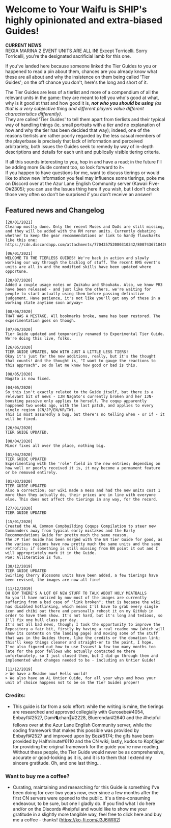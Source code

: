# Welcome to Your Waifu is SHIP's highly opinionated and extra-biased Guides!

**CURRENT NEWS**  
REGIA MARINA 2 EVENT UNITS ARE ALL IN! Except Torricelli. Sorry Torricelli, you're the designated sacrificial lamb for this one.

If you've landed here because someone linked the Tier Guides to you or happened to read a pin about them, chances are you already know what these are all about and why the insistence on them being called 'Tier Guides'; on the off chance you don't, here's the long and short of it.

The Tier Guides are less of a tierlist and more of a compendium of all the relevant units in the game: they are meant to tell you who's good at what, why is it good at that and how good it is, ***not who you should be using** (as that is a very subjective thing and different players value different characteristics differently)*.  
They are called 'Tier Guides' to tell them apart from tierlists and their typical way of handling things (ie. small portraits with a tier and no explanation of how and why the tier has been decided that way); indeed, one of the reasons tierlists are rather poorly regarded by the less casual members of the playerbase is precisely that lack of information and perceived arbitrariety, both issues the Guides seek to remedy by way of in-depth descriptions and details for each unit and publically visible tiering criteria.  

If all this sounds interesting to you, hop in and have a read; in the future I'll be adding more Guide content too, so look forward to it~  
If you happen to have questions for me, want to discuss tierings or would like to show new information you feel may influence some tierings, poke me on Discord over at the Azur Lane English Community server (Kawaii Five-O#2305); you can use the Issues thing here if you wish, but I don't check those very often so don't be surprised if you don't receive an answer!

## Featured news and Changelog
```
[20/01/2021]
Cleanup mostly done. Only the recent Muses and DoAs are still missing, and they will be added with the RM rerun units. Currently debating whether to keep the gear recommendations or link to handy flowcharts like this one: https://cdn.discordapp.com/attachments/770435752080310342/800743671842603038/BB_gun_selection_guide.png

[06/01/2021]
WELCOME TO THE TIERLESS GUIDES! We're back in action and slowly working our way through the backlog of stuff. The recent KMS event's units are all in and the modified skills have been updated where opportune.

[20/07/2020]
Added a couple usage notes on Zuikaku and Shoukaku. Also, we know PR3 have been released - and just like the others, we're waiting for people to start actually using them before passing definitive judgement. Have patience, it's not like you'll get any of these in a working state anytime soon anyway~

[08/06/2020]
THAT WAS A MISTAKE. All bookmarks broke, name has been restored. The experimentation goes on though.

[07/06/2020]
Tier Guide updated and temporarily renamed to Experimental Tier Guide. We're doing this live, folks.

[26/05/2020]
TIER GUIDE UPDATES, NOW WITH JUST A LITTLE LESS TIERS!
Okay it's just for the new additions, really, but it's the thought that counts! And the thought is, "I want to gauge the reactions to this approach", so do let me know how good or bad is this.

[08/05/2020]
Nagato is now fixed. 

[04/05/2020]
So this isn't exactly related to the Guide itself, but there is a relevant bit of news - IJN Nagato's currently broken and her IJN-boosting passive only applies to herself. The coqup apparently happened two weeks ago, with the last patch, and applies to every single region (CN/JP/EN/KR/TW).
This is most assuredly a bug, but there's no telling when - or if - it will be fixed.

[26/04/2020]
TIER GUIDE UPDATED.

[08/04/2020]
Minor fixes all over the place, nothing big.

[01/04/2020]
TIER GUIDE UPDATED
Experimenting with the 'role' field in the new entries; depending on how well or poorly received it is, it may become a permament feature or be removed entirely.

[01/03/2020]
TIER GUIDE UPDATED
Also a correction; our wiki made a mess and had the new units cost 1 more than they actually do, their prices are in line with everyone else. This does not affect the tierings in any way, for the record.

[27/01/2020]
TIER GUIDE UPDATED

[15/01/2020]
Created the AL Common Compbuilding Coqups Compilation to steer new Commanders away from typical early mistakes and the Early Recommendations Guide for pretty much the same reason.  
The JP Tier Guide has been merged with the EN Tier Guide for good, as the various regions have now pretty much the same units and the same retrofits; if something is still missing from EN point it out and I will appropriately mark it in the Guide.
PSA: Alliteration is fun.

[30/12/2019]
TIER GUIDE UPDATED
Swirling Cherry Blossoms units have been added, a few tierings have been revised, the images are now all fine!

[11/12/2019]
OH BOY THERE'S A LOT OF NEW STUFF TO TALK ABOUT HOLY MEATBALLS
So you'll have noticed by now most of the images are currently suffering from a bad case of "link broken"; that is because the wiki has disabled hotlinking, which means I'll have to grab every single icon and chibi out there and personally rehost it on my GitHub in order to have them show. It's not hard, but it's long and tedious, so I'll fix one hull class per day.
It's not all bad news, though; I took the opportunity to improve the Repository a fair bit, firstly by having a real readme now (which will show its contents on the landing page) and moving some of the stuff that was in the Guides there, like the credits or the donation link; this'll keep things cleaner and straight-er to the point, I hope.
I've also figured out how to use Issues! A few too many months too late for the poor fellows who actually contacted me there unfortunately, so I just closed them, but I did go through them and implemented what changes needed to be - including an Untier Guide!

[11/12/2019]
> We have a Readme now! Hello world!
> We also have an AL Untier Guide, for all your whys amd hows your unit of choice happens not to be on the Tier Guides proper!
```

### Credits:
- This guide is far from a solo effort: while the writing is mine, the tierings are researched and approved collegially with Gurosebe#4054, Enbayft#2527, Dami🐈chan🐇#2228, Bluerendar#2640 and the #helpful fellows over at the Azur Lane English Community server, while the coding framework that makes this possible was provided by Enbayft#2527 and improved upon by Boz#5174; the gifs have been provided by Halfminute#6110 and the CN wiki; lastly, kudos to Kopfjäger for providing the original framework for the guide you're now reading.  
Without these people, the Tier Guide would never be as comprehensive, accurate or good-looking as it is, and it is to them that I extend my sincere gratitude.
Oh, and one last thing...
 
### Want to buy me a coffee?
- Curating, maintaining and researching for this Guide is something I've been doing for over two years now, ever since a few months after the first CN servers were opened to the public. It's a time-consuming endeavour, to be sure, but one I gladly do. If you find what I do here and/or on the Discords #helpful and would like to show me your gratitude in a slightly more tangible way, feel free to click here and buy me a coffee - thanks! (https://ko-fi.com/J3J6WRI2)
